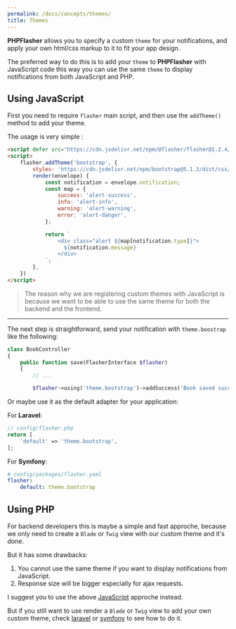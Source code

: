 ```yaml
---
permalink: /docs/concepts/themes/
title: Themes
---
```


**<span class="text-indigo-900">PHP<span class="text-indigo-500">Flasher</span></span>** 
allows you to specify a custom `theme` for your notifications,
and apply your own html/css markup to it to fit your app design.

The preferred way to do this is to add your `theme` to 
**<span class="text-indigo-900">PHP<span class="text-indigo-500">Flasher</span></span>** with JavaScript code this
way you can use the same `theme` to display notifications from both JavaScript and PHP.

## <i class="fa-duotone fa-list-radio"></i> Using JavaScript

First you need to require `flasher` main script, and then use the `addTheme()` method to add your theme.

The usage is very simple : 

```html
<script defer src="https://cdn.jsdelivr.net/npm/@flasher/flasher@1.2.4/dist/flasher.min.js"></script>
<script>
    flasher.addTheme('bootstrap', {
        styles: 'https://cdn.jsdelivr.net/npm/bootstrap@5.1.3/dist/css/bootstrap.min.css', // optional
        render(envelope) {
            const notification = envelope.notification;
            const map = {
                success: 'alert-success',
                info: 'alert-info',
                warning: 'alert-warning',
                error: 'alert-danger',
            };

            return `
                <div class="alert ${map[notification.type]}">
                  ${notification.message}
                </div>
            `;
        },
    })
</script>
```

> The reason why we are registering custom themes with JavaScript is because we want to be able to use the same theme for both the backend and the frontend. <br>

---

The next step is straightforward, send your notification with `theme.boostrap` like the following:

```php
class BookController
{
    public function save(FlasherInterface $flasher)
    {
        // ...

        $flasher->using('theme.bootstrap')->addSuccess('Book saved successfully');
```

Or maybe use it as the default adapter for your application:

For **<i class="fa-brands fa-laravel text-red-900 fa-xl"></i> Laravel**:

```php
// config/flasher.php
return [
    'default' => 'theme.bootstrap',
];
```

For **<i class="fa-brands fa-symfony text-black fa-xl"></i> Symfony**:
```yaml
# config/packages/flasher.yaml
flasher:
    default: theme.bootstrap
```

## <i class="fa-duotone fa-list-radio"></i> Using PHP

For backend developers this is maybe a simple and fast approche, because we only need to create 
a `Blade` or `Twig` view with our custom theme and it's done.

But it has some drawbacks:
1. You cannot use the same theme if you want to display notifications from JavaScript.
2. Response size will be bigger especially for ajax requests.

I suggest you to use the above [JavaScript](/docs/concepts/themes/#-using-javascript) approche instead.

But if you still want to use render a `Blade` or `Twig` view to add your own custom theme,
check [laravel](/docs/concepts/themes/#-using-php) or [symfony](/docs/concepts/themes/#-using-php) to see how to do it.
